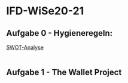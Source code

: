 # IFD-WiSe20-21
## Aufgabe 0 - Hygieneregeln:
[SWOT-Analyse](https://github.com/klotkawa/IFD-WiSe20-21/blob/main/Task0/SWOT.pdf)
<br>
<br>
## Aufgabe 1 - The Wallet Project
